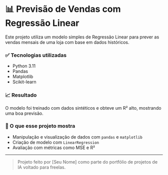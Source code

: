 # 📊 Previsão de Vendas com Regressão Linear

Este projeto utiliza um modelo simples de Regressão Linear para prever as vendas mensais de uma loja com base em dados históricos.

### ✅ Tecnologias utilizadas
- Python 3.11
- Pandas
- Matplotlib
- Scikit-learn

### 📈 Resultado
O modelo foi treinado com dados sintéticos e obteve um R² alto, mostrando uma boa previsão.

### 🧠 O que esse projeto mostra
- Manipulação e visualização de dados com `pandas` e `matplotlib`
- Criação de modelo com `LinearRegression`
- Avaliação com métricas como MSE e R²

---

> Projeto feito por [Seu Nome] como parte do portfólio de projetos de IA voltado para freelas.
